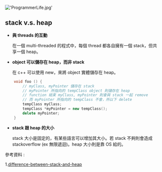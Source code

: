 !['ProgrammerLife.jpg'](https://junye1993.github.io/image/ProgrammerLife.jpg)
## stack v.s. heap

- **與 threads 的互動**

    在一個 multi-threaded 的程式中，每個 thread 都各自擁有一個 stack，但共享一個 heap。
  
- **object 可以儲存在 heap，而非 stack**

    在 c++ 可以使用 new，來將 object 實體儲存在 heap。
``` c++
    void foo () {
        // myClass, myPointer 儲存在 stack
        // myPointer 所指向的 tempClass object 則儲存在 heap
        // function 結束 myClass, myPointer 則會與 stack 一起 remove
        // 而 myPointer 所指向的 tempClass 不會，所以下 delete
        tempClass myClass;
        tempClass *myPointer = new tempClass();
        delete myPointer;
    }
```
- **stack 跟 heap 的大小**

    stack 大小是固定的，有某些語言可以增加其大小。若 stack 不夠則會造成 stackoverflow (ex 無限遞迴)。heap 大小則是靠 OS 給的。

參考資料 :

1.[difference-between-stack-and-heap](http://www.programmerinterview.com/data-structures/difference-between-stack-and-heap/)